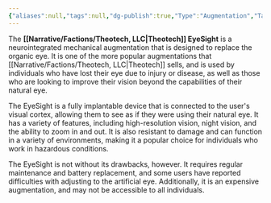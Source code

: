 ```yaml
---
{"aliases":null,"tags":null,"dg-publish":true,"Type":"Augmentation","Target Market":["Consumer"],"permalink":"/narrative/concepts/tech/theotech-products/theotech-eye-sight/","dgPassFrontmatter":true}
---
```


The **[[Narrative/Factions/Theotech, LLC\|Theotech]] EyeSight** is a neurointegrated mechanical augmentation that is designed to replace the organic eye. It is one of the more popular augmentations that [[Narrative/Factions/Theotech, LLC\|Theotech]] sells, and is used by individuals who have lost their eye due to injury or disease, as well as those who are looking to improve their vision beyond the capabilities of their natural eye.

The EyeSight is a fully implantable device that is connected to the user's visual cortex, allowing them to see as if they were using their natural eye. It has a variety of features, including high-resolution vision, night vision, and the ability to zoom in and out. It is also resistant to damage and can function in a variety of environments, making it a popular choice for individuals who work in hazardous conditions.

The EyeSight is not without its drawbacks, however. It requires regular maintenance and battery replacement, and some users have reported difficulties with adjusting to the artificial eye. Additionally, it is an expensive augmentation, and may not be accessible to all individuals.